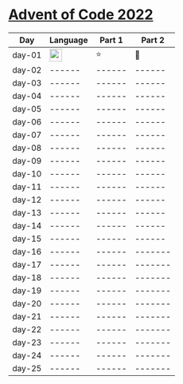 # [Advent of Code 2022](https://adventofcode.com/2022)

| Day     | Language                                                                                                                 | Part 1 | Part 2  |
|---------|--------------------------------------------------------------------------------------------------------------------------|--------|---------|
| day-01  | <img src="https://img.shields.io/badge/python-%233776AB.svg?&style=for-the-badge&logo=python&logoColor=white" height=25> | :star: | :star2: |
| day-02  | ------                                                                                                                   | ------ | ------  |
| day-03  | ------                                                                                                                   | ------ | ------  |
| day-04  | ------                                                                                                                   | ------ | ------  |
| day-05  | ------                                                                                                                   | ------ | ------  |
| day-06  | ------                                                                                                                   | ------ | ------  |
| day-07  | ------                                                                                                                   | ------ | ------  |
| day-08  | ------                                                                                                                   | ------ | ------  |
| day-09  | ------                                                                                                                   | ------ | ------  |
| day-10  | ------                                                                                                                   | ------ | ------  |
| day-11  | ------                                                                                                                   | ------ | ------  |
| day-12  | ------                                                                                                                   | ------ | ------  |
| day-13  | ------                                                                                                                   | ------ | ------  |
| day-14  | ------                                                                                                                   | ------ | ------  |
| day-15  | ------                                                                                                                   | ------ | ------  |
| day-16  | ------                                                                                                                   | ------ | ------- |
| day-17  | ------                                                                                                                   | ------ | ------- |
| day-18  | ------                                                                                                                   | ------ | ------- |
| day-19  | ------                                                                                                                   | ------ | ------- |
| day-20  | ------                                                                                                                   | ------ | ------- |
| day-21  | ------                                                                                                                   | ------ | ------- |
| day-22  | ------                                                                                                                   | ------ | ------- |
| day-23  | ------                                                                                                                   | ------ | ------- |
| day-24  | ------                                                                                                                   | ------ | ------- |
| day-25  | ------                                                                                                                   | ------ | ------- |